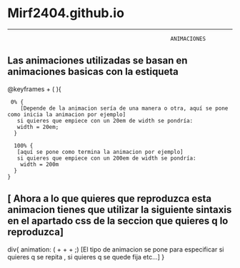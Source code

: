 # Mirf2404.github.io

-------------------------------------------------------------------------------------------------------------------------------------------------------------------------
                                                       ANIMACIONES

Las animaciones utilizadas se basan en animaciones basicas con la estiqueta 
-------------------------------------------------------------------------------------------------------------------------------------------------------------------------
 @keyframes + (<Nombre de la animacion> ){

     0% {
        [Depende de la animacion sería de una manera o otra, aquí se pone como inicia la animacion por ejemplo]
       si quieres que empiece con un 20em de width se pondría:
       width = 20em;
      }
      
      100% {
       [aquí se pone como termina la animacion por ejemplo]
       si quieres que empiece con un 200em de width se pondría:
        width = 200m 
      }
    }

[ Ahora a lo que quieres que reproduzca esta animacion tienes que utilizar la siguiente sintaxis en el apartado css de la seccion que quieres q lo reproduzca]
-------------------------------------------------------------------------------------------------------------------------------------------------------------------------
div{
animation: (<Nombre de la animacion> + <Tiempo que dura> + <Direccion> + <tipo de animacion>;)
[El tipo de animacion se pone para especificar si quieres q se repita , si quieres q se quede fija etc...]
}
